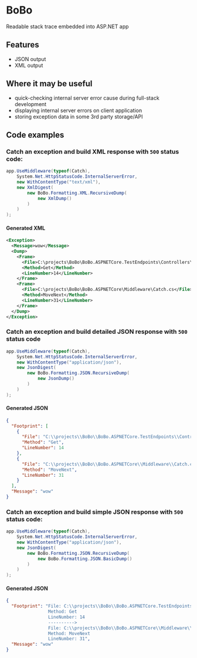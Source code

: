 # BoBo
Readable stack trace embedded into ASP.NET app
## Features
- JSON output
- XML output

## Where it may be useful
- quick-checking internal server error cause during full-stack development
- displaying internal server errors on client application
- storing exception data in some 3rd party storage/API

## Code examples

### Catch an exception and build XML response with `500` status code:
```csharp
app.UseMiddleware(typeof(Catch),
    System.Net.HttpStatusCode.InternalServerError,
    new WithContentType("text/xml"),
    new XmlDigest(
        new BoBo.Formatting.XML.RecursiveDump(
            new XmlDump()
        )
    )
);
```
#### Generated XML
```xml
<Exception>
  <Message>wow</Message>
  <Dump>
    <Frame>
      <File>C:\projects\BoBo\BoBo.ASPNETCore.TestEndpoints\Controllers\SampleController.cs</File>
      <Method>Get</Method>
      <LineNumber>14</LineNumber>
    </Frame>
    <Frame>
      <File>C:\projects\BoBo\BoBo.ASPNETCore\Middleware\Catch.cs</File>
      <Method>MoveNext</Method>
      <LineNumber>31</LineNumber>
    </Frame>
  </Dump>
</Exception>
```

### Catch an exception and build detailed JSON response with `500` status code

```csharp
app.UseMiddleware(typeof(Catch),
    System.Net.HttpStatusCode.InternalServerError,
    new WithContentType("application/json"),
    new JsonDigest(
        new BoBo.Formatting.JSON.RecursiveDump(
            new JsonDump()
        )
    )
);
```
#### Generated JSON
```json
{
  "Footprint": [
    {
      "File": "C:\\projects\\BoBo\\BoBo.ASPNETCore.TestEndpoints\\Controllers\\SampleController.cs",
      "Method": "Get",
      "LineNumber": 14
    },
    {
      "File": "C:\\projects\\BoBo\\BoBo.ASPNETCore\\Middleware\\Catch.cs",
      "Method": "MoveNext",
      "LineNumber": 31
    }
  ],
  "Message": "wow"
}
```
### Catch an exception and build simple JSON response with `500` status code:

```csharp
app.UseMiddleware(typeof(Catch),
    System.Net.HttpStatusCode.InternalServerError,
    new WithContentType("application/json"),
    new JsonDigest(
        new BoBo.Formatting.JSON.RecursiveDump(
            new BoBo.Formatting.JSON.BasicDump()
        )
    )
);
```
#### Generated JSON
```json
{
  "Footprint": "File: C:\\projects\\BoBo\\BoBo.ASPNETCore.TestEndpoints\\Controllers\\SampleController.cs
                Method: Get
                LineNumber: 14
                ----------> 
                File: C:\\projects\\BoBo\\BoBo.ASPNETCore\\Middleware\\Catch.cs
                Method: MoveNext
                LineNumber: 31",
  "Message": "wow"
}
```
